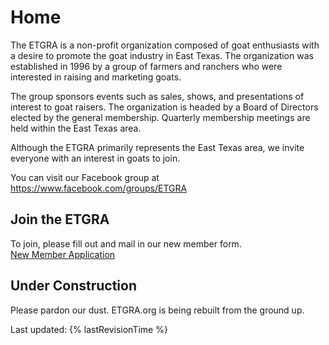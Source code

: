 ---
---

# Home

The ETGRA is a non-profit organization composed of goat enthusiasts with a desire to promote the goat industry in East Texas. The organization was established in 1996 by a group of farmers and ranchers who were interested in raising and marketing goats. 

The group sponsors events such as sales, shows, and presentations of interest to goat raisers. The organization is headed by a Board of Directors elected by the general membership. Quarterly membership meetings are held within the East Texas area.

Although the ETGRA primarily represents the East Texas area, we invite everyone with an interest in goats to join. 

You can visit our Facebook group at <https://www.facebook.com/groups/ETGRA>

## Join the ETGRA

To join, please fill out and mail in our new member form.  
[New Member Application](/assets/application_etgra_mar_2016.pdf)


## Under Construction

Please pardon our dust. ETGRA.org is being rebuilt from the ground up.

Last updated: {% lastRevisionTime %}
